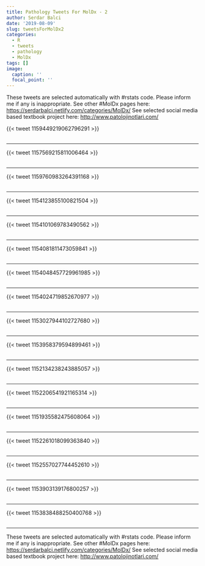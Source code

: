 ```yaml
---
title: Pathology Tweets For MolDx - 2
author: Serdar Balci
date: '2019-08-09'
slug: tweetsForMolDx2
categories:
  - R
  - tweets
  - pathology
  - MolDx
tags: []
image:
  caption: ''
  focal_point: ''
---
```



These tweets are selected automatically with #rstats code. Please inform me if any is inappropriate.
See other #MolDx pages here: https://serdarbalci.netlify.com/categories/MolDx/ 
See selected social media based textbook project here: http://www.patolojinotlari.com/

{{< tweet 1159449219062796291 >}}
<br>
<br>
<hr>
{{< tweet 1157569215811006464 >}}
<br>
<br>
<hr>
{{< tweet 1159760983264391168 >}}
<br>
<br>
<hr>
{{< tweet 1154123855100821504 >}}
<br>
<br>
<hr>
{{< tweet 1154101069783490562 >}}
<br>
<br>
<hr>
{{< tweet 1154081811473059841 >}}
<br>
<br>
<hr>
{{< tweet 1154048457729961985 >}}
<br>
<br>
<hr>
{{< tweet 1154024719852670977 >}}
<br>
<br>
<hr>
{{< tweet 1153027944102727680 >}}
<br>
<br>
<hr>
{{< tweet 1153958379594899461 >}}
<br>
<br>
<hr>
{{< tweet 1152134238243885057 >}}
<br>
<br>
<hr>
{{< tweet 1152206541921165314 >}}
<br>
<br>
<hr>
{{< tweet 1151935582475608064 >}}
<br>
<br>
<hr>
{{< tweet 1152261018099363840 >}}
<br>
<br>
<hr>
{{< tweet 1152557027744452610 >}}
<br>
<br>
<hr>
{{< tweet 1153903139176800257 >}}
<br>
<br>
<hr>
{{< tweet 1153838488250400768 >}}
<br>
<br>
<hr>


These tweets are selected automatically with #rstats code. Please inform me if any is inappropriate.
See other #MolDx pages here: https://serdarbalci.netlify.com/categories/MolDx/ 
See selected social media based textbook project here: http://www.patolojinotlari.com/
